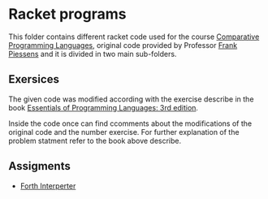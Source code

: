 # Racket programs

This folder contains different racket code used for the course [Comparative Programming Languages](https://onderwijsaanbod.kuleuven.be/syllabi/e/H0S01AE.htm#activetab=doelstellingen_idp34784), original code provided by Professor [Frank Piessens](http://www.kuleuven.be/wieiswie/en/person/00018905) and it is divided in two main sub-folders.
 
## Exersices

 The given code was modified according with the exercise describe in the book [Essentials of Programming Languages: 3rd edition](http://www.eopl3.com/).

Inside the code once can find ccomments about the modifications of the original code and the number exercise. For further explanation of the problem statment refer to the book above describe.

## Assigments 

* [Forth Interperter](https://github.com/dapp1990/racketPrograms/tree/master/Assigments/ForthInterpreter/Forth)
